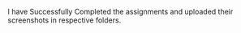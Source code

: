 I have Successfully Completed the assignments and uploaded their screenshots in respective folders.


